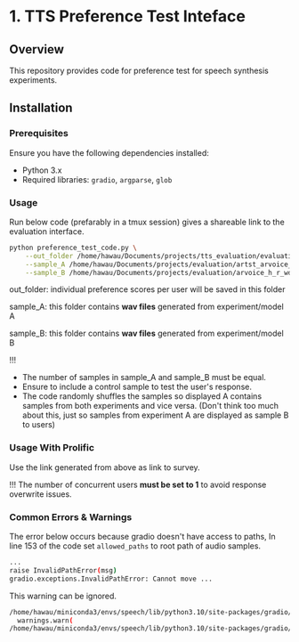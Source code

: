 # 1. TTS Preference Test Inteface 

## Overview
This repository provides code for preference test for speech synthesis experiments.


## Installation
### Prerequisites
Ensure you have the following dependencies installed:
- Python 3.x
- Required libraries: `gradio`, `argparse`, `glob`

### Usage

Run below code (prefarably in a tmux session) gives a shareable link to the evaluation interface.

```bash
python preference_test_code.py \
    --out_folder /home/hawau/Documents/projects/tts_evaluation/evaluation_results_experimentX \
    --sample_A /home/hawau/Documents/projects/evaluation/artst_arvoice_evaluation/wo_d \
    --sample_B /home/hawau/Documents/projects/evaluation/arvoice_h_r_wd_prolific
```

out_folder: individual preference scores per user will be saved in this folder

sample_A: this folder contains **wav files** generated from experiment/model A

sample_B: this folder contains **wav files** generated from experiment/model B

!!! 
- The number of samples in sample_A and sample_B must be equal.
- Ensure to include a control sample to test the user's response.
- The code randomly shuffles the samples so displayed A contains samples from both experiments and vice versa. (Don't think too much about this, just so samples from experiment A are displayed as sample B to users)

### Usage With Prolific

Use the link generated from above as link to survey.

!!! The number of concurrent users **must be set to 1** to avoid response overwrite issues.


### Common Errors & Warnings

The error below occurs because gradio doesn't have access to paths, In line 153 of the code set `allowed_paths` to root path of audio samples.

```bash
...
raise InvalidPathError(msg)
gradio.exceptions.InvalidPathError: Cannot move ...
```

This warning can be ignored.
```bash
/home/hawau/miniconda3/envs/speech/lib/python3.10/site-packages/gradio/utils.py:999: UserWarning: Expected 1 arguments for function <function <lambda> at 0x7feb8592f6d0>, received 0.
  warnings.warn(
/home/hawau/miniconda3/envs/speech/lib/python3.10/site-packages/gradio/utils.py:1003: UserWarning: Expected at least 1 arguments for function <function <lambda> at 0x7feb8592f6d0>, received 0.
```
